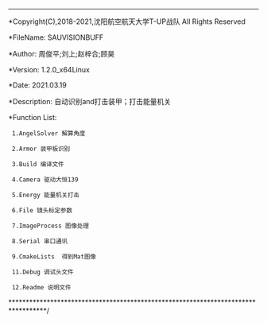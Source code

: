 *********************************************************************************

  *Copyright(C),2018-2021,沈阳航空航天大学T-UP战队 All Rights Reserved
  
  *FileName:  SAUVISIONBUFF
  
  *Author:  周俊平;刘上;赵梓合;顾昊
  
  
  *Version: 1.2.0_x64Linux
  
  *Date:  2021.03.19
  
  *Description: 自动识别and打击装甲；打击能量机关
  
  *Function List:
     
     1.AngelSolver 解算角度
     
     2.Armor 装甲板识别
     
     3.Build 编译文件
     
     4.Camera 驱动大恒139
     
     5.Energy 能量机关打击
     
     6.File 镜头标定参数
     
     7.ImageProcess 图像处理
     
     8.Serial 串口通讯
     
     9.CmakeLists  得到Mat图像
     
     11.Debug 调试头文件
     
     12.Readme 说明文件

**********************************************************************************/

